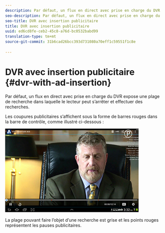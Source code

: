 ```yaml
---
description: Par défaut, un flux en direct avec prise en charge du DVR expose une plage de recherche dans laquelle le lecteur peut s’arrêter et effectuer des recherches.
seo-description: Par défaut, un flux en direct avec prise en charge du DVR expose une plage de recherche dans laquelle le lecteur peut s’arrêter et effectuer des recherches.
seo-title: DVR avec insertion publicitaire
title: DVR avec insertion publicitaire
uuid: ed6cd8fe-ceb2-45c8-a76d-bc0532babd99
translation-type: tm+mt
source-git-commit: 31b6cad26bcc393d731080a70eff1c59551f1c8e

---
```



# DVR avec insertion publicitaire {#dvr-with-ad-insertion}

Par défaut, un flux en direct avec prise en charge du DVR expose une plage de recherche dans laquelle le lecteur peut s’arrêter et effectuer des recherches.

Les coupures publicitaires s’affichent sous la forme de barres rouges dans la barre de contrôle, comme illustré ci-dessous :

<!--<a id="fig_720DD22D2318485EAB4BEA55C30D5ECF"></a>-->

![](assets/dvr-with-ads.jpg)

La plage pouvant faire l’objet d’une recherche est grise et les points rouges représentent les pauses publicitaires.
